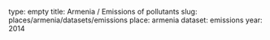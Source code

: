 type: empty
title: Armenia / Emissions of pollutants
slug: places/armenia/datasets/emissions
place: armenia
dataset: emissions
year: 2014
